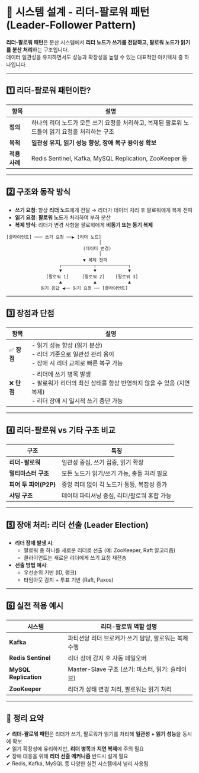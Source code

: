# 🧭 시스템 설계 - 리더-팔로워 패턴 (Leader-Follower Pattern)

**리더-팔로워 패턴**은 분산 시스템에서 **리더 노드가 쓰기를 전담하고, 팔로워 노드가 읽기를 분산 처리**하는 구조입니다.  
데이터 일관성을 유지하면서도 성능과 확장성을 높일 수 있는 대표적인 아키텍처 중 하나입니다.

---

## 1️⃣ 리더-팔로워 패턴이란?

| 항목     | 설명 |
|----------|------|
| **정의** | 하나의 리더 노드가 모든 쓰기 요청을 처리하고, 복제된 팔로워 노드들이 읽기 요청을 처리하는 구조 |
| **목적** | **일관성 유지, 읽기 성능 향상, 장애 복구 용이성 확보** |
| **적용 사례** | Redis Sentinel, Kafka, MySQL Replication, ZooKeeper 등 |

---

## 2️⃣ 구조와 동작 방식

- **쓰기 요청**: 항상 **리더 노드**에게 전달 → 리더가 데이터 처리 후 팔로워에게 복제 전파  
- **읽기 요청**: **팔로워 노드**가 처리하여 부하 분산  
- **복제 방식**: 리더가 변경 사항을 팔로워에게 **비동기 또는 동기 복제**

```
[클라이언트] ─── 쓰기 요청 ──▶ [리더 노드]
                                   │
                             (데이터 변경)
                                   │
                             ▼ 복제 전파
                    ┌────────────┬────────────┐
                    ▼            ▼            ▼
               [팔로워 1]     [팔로워 2]    [팔로워 3]
                    ▲            ▲            ▲
             읽기 응답 ◀── 읽기 요청 ── [클라이언트]

```

---

## 3️⃣ 장점과 단점

| 항목       | 설명 |
|------------|------|
| ✅ **장점** | - 읽기 성능 향상 (읽기 분산)<br>- 리더 기준으로 일관성 관리 용이<br>- 장애 시 리더 교체로 빠른 복구 가능 |
| ❌ **단점** | - 리더에 쓰기 병목 발생<br>- 팔로워가 리더의 최신 상태를 항상 반영하지 않을 수 있음 (지연 복제)<br>- 리더 장애 시 일시적 쓰기 중단 가능 |

---

## 4️⃣ 리더-팔로워 vs 기타 구조 비교

| 구조                | 특징 |
|---------------------|------|
| **리더-팔로워**       | 일관성 중심, 쓰기 집중, 읽기 확장 |
| **멀티마스터 구조**   | 모든 노드가 읽기/쓰기 가능, 충돌 처리 필요 |
| **피어 투 피어(P2P)** | 중앙 리더 없이 각 노드가 동등, 복잡성 증가 |
| **샤딩 구조**         | 데이터 파티셔닝 중심, 리더/팔로워 혼합 가능 |

---

## 5️⃣ 장애 처리: 리더 선출 (Leader Election)

- **리더 장애 발생 시**:
  - 팔로워 중 하나를 새로운 리더로 선출 (예: ZooKeeper, Raft 알고리즘)
  - 클라이언트는 새로운 리더에게 쓰기 요청 재전송
- **선출 방법 예시**:
  - 우선순위 기반 (ID, 랭크)
  - 타임아웃 감지 + 투표 기반 (Raft, Paxos)

---

## 6️⃣ 실전 적용 예시

| 시스템              | 리더-팔로워 역할 설명 |
|---------------------|------------------------|
| **Kafka**           | 파티션당 리더 브로커가 쓰기 담당, 팔로워는 복제 수행 |
| **Redis Sentinel**  | 리더 장애 감지 후 자동 페일오버 |
| **MySQL Replication** | Master-Slave 구조 (쓰기: 마스터, 읽기: 슬레이브) |
| **ZooKeeper**       | 리더가 상태 변경 처리, 팔로워는 읽기 처리 |

---

## 🎯 정리 요약

✔ **리더-팔로워 패턴**은 리더가 쓰기, 팔로워가 읽기를 처리해 **일관성 + 읽기 성능**을 동시에 확보  
✔ 읽기 확장성에 유리하지만, **리더 병목**과 **지연 복제**에 주의 필요  
✔ 장애 대응을 위해 **리더 선출 메커니즘** 반드시 설계 필요  
✔ Redis, Kafka, MySQL 등 다양한 실전 시스템에서 널리 사용됨
